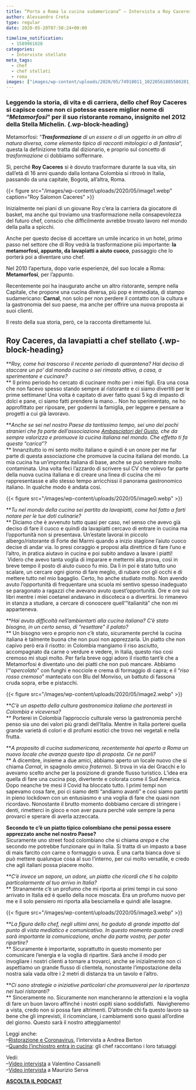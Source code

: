 ```yaml
---
title: “Porto a Roma la cucina sudamericana” – Intervista a Roy Caceres
author: Alessandro Creta
type: regular
date: 2020-05-20T07:50:24+00:00

timeline_notification:
  - 1589961028
categories:
  - Interviste stellate
meta_tags:
  - chef
  - chef stellati
  - roma
images: ["images/wp-content/uploads/2020/05/74918011_10220561885580201_267097066881155072_n.webp"]
---
```

### Leggendo la storia, di vita e di carriera, dello chef Roy Caceres si capisce come non ci potesse essere miglior nome di &#8220;**_Metamorfosi_**&#8221; per il suo ristorante romano, insignito nel 2012 della Stella Michelin.  {.wp-block-heading}

Metamorfosi: &#8220;_**Trasformazione** di un essere o di un oggetto in un altro di natura diversa, come elemento tipico di racconti mitologici o di fantasia_&#8220;, questa la definizione tratta dal dizionario, e proprio sul concetto di _trasformazione_ ci dobbiamo soffermare. 

Sì, perché **Roy Caceres** si è dovuto trasformare durante la sua vita, sin dall&#8217;età di 16 anni quando dalla lontana Colombia si ritrovò in Italia, passando da una capitale, Bogotà, all&#8217;altra, Roma. 


{{< figure src="/images/wp-content/uploads/2020/05/image1.webp" caption="Roy Salomon Caceres" >}}


Inizialmente nei piani di un giovane Roy c&#8217;era la carriera da giocatore di basket, ma anche qui troviamo una trasformazione nella consapevolezza del futuro chef, conscio che difficilmente avrebbe trovato lavoro nel mondo della palla a spicchi. 

Anche per questo decise di accettare un umile incarico in un hotel, primo passo nel settore che di Roy vedrà la trasformazione più importante: **la metamorfosi, appunto, da lavapiatti a aiuto cuoco**, passaggio che lo porterà poi a diventare uno chef. 

Nel 2010 l&#8217;apertura, dopo varie esperienze, del suo locale a Roma: **Metamorfosi**, per l&#8217;appunto.

Recentemente poi ha inaugurato anche un altro ristorante, sempre nella Capitale, che propone una cucina diversa, più pop e immediata, di stampo sudamericano: **Carnal**, non solo per non perdere il contatto con la cultura e la gastronomia del suo paese, ma anche per offrire una nuova proposta ai suoi clienti.

Il resto della sua storia, però, ce la racconta direttamente lui.

## Roy Caceres, da lavapiatti a chef stellato {.wp-block-heading}

**_Roy, come hai trascorso il recente periodo di quarantena? Hai deciso di staccare un po’ dal mondo cucina o sei rimasto attivo, a casa, a sperimentare e cucinare?_  
** Il primo periodo ho cercato di cucinare molto per i miei figli. Era una cosa che non facevo spesso stando sempre al ristorante e ci siamo divertiti per le prime settimane! Una volta è capitato di aver fatto quasi 5 kg di impasto di dolci e pane, ci siamo fatti prendere la mano&#8230; Non ho sperimentato, ne ho approfittato per riposare, per godermi la famiglia, per leggere e pensare a progetti a cui già lavoravo.

**_Anche se sei nel nostro Paese da tantissimo tempo, sei uno dei pochi stranieri che fa parte dell’associazione&nbsp;[Ambasciatori del Gusto][1], che da sempre valorizza e promuove la cucina italiana nel mondo. Che effetto ti fa questa “carica”?_  
** Innanzitutto io mi sento molto italiano e quindi è un onore per me far parte di questa associazione che promuove la cucina italiana del mondo. La mia cucina ha un’impronta italiana di base, anche se può sembrare molto contaminata. Una&nbsp;volta feci l’azzardo di scrivere sul CV che volevo far parte della nuova cucina italiana e di creare una linea di cucina che mi rappresentasse e allo stesso tempo arricchissi il panorama gastronomico italiano. In qualche modo è andata cosi.


{{< figure src="/images/wp-content/uploads/2020/05/image0.webp" >}}


**_Tu nel mondo della cucina sei partito da lavapiatti, come hai fatto a farti notare per le tue doti culinarie?_  
** Diciamo che è avvenuto tutto quasi per caso, nel senso che avevo già deciso di fare il cuoco e quindi da lavapiatti cercavo di entrare in cucina ma l’opportunità non si presentava. Un’estate lavorai in piccolo albergo/ristorante di Forte dei Marmi quando a inizio stagione l’aiuto cuoco decise di andar via. Io presi coraggio e proposi alla direttrice di fare l’uno e l’altro, in pratica aiutavo in cucina e poi subito andavo a lavare i piatti! &nbsp;Videro che avevo tanta voglia di imparare e mettermi alla prova, così in breve tempo il posto di aiuto cuoco fu mio. Da lì in poi è stato tutto uno scalare, un cercare ogni giorno di fare meglio, di rubare con gli occhi e di mettere tutto nel mio bagaglio. Certo, ho anche studiato molto. Non avendo avuto l’opportunità di frequentare una scuola mi sentivo spesso inadeguato se paragonato a ragazzi che avevano avuto quest’opportunità. Ore e ore sui libri mentre i miei coetanei andavano in discoteca o a divertirsi. Io rimanevo in stanza a studiare, a cercare di conoscere quell&#8217;“italianità” che non mi apparteneva.

**_Hai avuto difficoltà nell’ambientarti alla cucina italiana? C’è stato bisogno, in un certo senso, di “resettare” il palato?_  
** Un bisogno vero e proprio non c’è stato, sicuramente perché la cucina italiana è talmente buona che non puoi non apprezzarla. Un piatto che non capivo però era il risotto: in Colombia mangiamo il riso asciutto, accompagnato da carne o verdure e vedere, in Italia, questo riso cosi cremoso mi stupì molto. Per farla breve oggi adoro il&nbsp;risotto&nbsp;tant’è che a Metamorfosi è diventato uno dei piatti che non può mancare. Abbiamo l&#8217;“_opercolato_” con funghi e nocciole e crema di formaggio di capra; e il “_riso rosso cremoso_” mantecato con Blu del Monviso, un battuto di fassona cruda sopra, erbe e pistacchi.


{{< figure src="/images/wp-content/uploads/2020/05/image2.webp" >}}


**_C’è un aspetto della cultura gastronomica italiana che porteresti in Colombia e viceversa?_  
** Porterei in Colombia l’approccio culturale verso la gastronomia perché penso sia uno dei valori più grandi dell’Italia. Mentre in Italia porterei quella grande varietà di colori e di profumi esotici che trovo nei vegetali e nella frutta.

**_A proposito di&nbsp;cucina&nbsp;sudamericana, recentemente hai aperto a Roma un nuovo locale che avanza questo tipo di proposta. Ce ne parli?_  
** A dicembre, insieme a due amici, abbiamo aperto un locale nuovo che si chiama&nbsp;_Carnal_, in spagnolo&nbsp;_amico fraterno_). Si trova in via dei Gracchi e lo avevamo scelto anche per la posizione di grande flusso turistico.&nbsp;L’idea era quella di fare una cucina pop, divertente e colorata come il Sud America. Dopo neanche tre mesi il Covid ha bloccato tutto. I primi tempi non sapevamo cosa fare, poi ci siamo detti “andiamo avanti” e così siamo partiti in pieno lockdown con un entusiasmo e una voglia di fare che quasi non ricordavo. Nonostante il brutto momento dobbiamo cercare di stringere i denti, rimetterci in gioco e non aver paura perché vale sempre la pena provarci e sperare di averla azzeccata.

**Secondo te c&#8217;è un piatto tipico colombiano che pensi possa essere apprezzato anche nel nostro Paese?**  
Sicuramente uno street food colombiano che si chiama&nbsp;_arepa_&nbsp;e che secondo me potrebbe funzionare qui in Italia. Si tratta di un impasto a base di mais farcito con carne o formaggio o uova. È una carta bianca dove si può mettere qualunque cosa al suo l’interno, per cui molto versatile, e credo che agli italiani possa piacere molto.

**_C’è invece un sapore, un odore, un piatto che ricordi che ti ha colpito particolarmente al tuo arrivo in Italia?_  
** Stranamente c’è un profumo che mi riporta ai primi tempi in cui sono arrivato in Italia ed è quello della noce moscata. Era un profumo nuovo per me e il solo pensiero mi riporta alla besciamella e quindi alle lasagne.


{{< figure src="/images/wp-content/uploads/2020/05/image3.webp" >}}


**_La figura dello chef, negli ultimi anni, ha goduto di grande impatto dal punto di vista mediatico e comunicativo. In questo momento quanto credi sarà importante la comunicazione, anche da parte vostra, per poter ripartire?_  
** Sicuramente è importante, soprattutto in questo momento per comunicare l’energia e la voglia di ripartire. Sarà anche il modo per invogliare i nostri clienti a tornare a trovarci, anche se inizialmente non ci aspettiamo un grande flusso di clientela, nonostante l’impostazione della nostra sala vada oltre i 2 metri di distanza tra un tavolo e l’altro.&nbsp;

**_Ci sono strategie o iniziative particolari che promuoverai per la ripartenza nei tuoi ristoranti?_  
** Sinceramente no. Sicuramente non mancheranno le attenzioni e la voglia di fare un buon lavoro affinché i nostri ospiti siano soddisfatti. &nbsp;Navigheremo a vista, credo non si possa fare altrimenti. D’altronde chi fa questo lavoro sa bene che gli imprevisti, il ricominciare, i cambiamenti sono quasi all’ordine del giorno. Questo sarà il nostro atteggiamento!

Leggi anche:  
&#8211;<a rel="noreferrer noopener" href="https://aleepepe.com/2020/05/06/andrea-berton-intervista/" target="_blank">Ristorazione e Coronavirus</a>, l&#8217;intervista a Andrea Berton  
&#8211;<a rel="noreferrer noopener" href="https://aleepepe.com/2020/05/12/tatuaggi-degli-chef/" target="_blank">Quando l&#8217;inchiostro entra in cucina</a>: gli chef raccontano i loro tatuaggi

Vedi:  
&#8211;<a rel="noreferrer noopener" href="https://aleepepe.com/2020/04/29/intervista-valentino-cassanelli/" target="_blank">Video intervista</a> a Valentino Cassanelli  
&#8211;<a rel="noreferrer noopener" href="https://aleepepe.com/2020/05/04/intervista-maurizio-serva/" target="_blank">Video intervista</a> a Maurizio Serva

<p class="has-text-align-center">
  <strong><a href="https://apple.co/352xcOm" target="_blank" rel="noreferrer noopener">ASCOLTA IL PODCAST</a></strong>
</p>

 [1]: http://ambasciatoridelgusto.it/